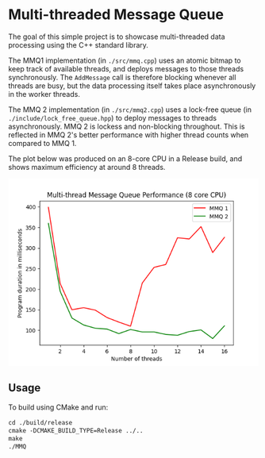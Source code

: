 # Multi-threaded Message Queue

The goal of this simple project is to showcase multi-threaded data processing using the C++ standard library. 

The MMQ1 implementation (in `./src/mmq.cpp`) uses an atomic bitmap to keep track of available threads, and deploys messages to those threads synchronously. The `AddMessage` call is therefore blocking whenever all threads are busy, but the data processing itself takes place asynchronously in the worker threads.

The MMQ 2 implementation (in `./src/mmq2.cpp`) uses a lock-free queue (in `./include/lock_free_queue.hpp`) to deploy messages to threads asynchronously. MMQ 2 is lockess and non-blocking throughout. This is reflected in MMQ 2's better performance with higher thread counts when compared to MMQ 1.

The plot below was produced on an 8-core CPU in a Release build, and shows maximum efficiency at around 8 threads.

![Plot](./plot.png)

## Usage

To build using CMake and run:

```
cd ./build/release
cmake -DCMAKE_BUILD_TYPE=Release ../..
make
./MMQ
```